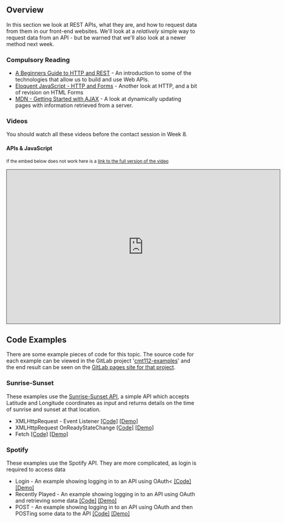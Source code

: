 ## Overview

In this section we look at REST APIs, what they are, and how to request data from them in our front-end websites. We'll look at a _relatively_ simple way to request data from an API - but be warned that we'll also look at a newer method next week.

### Compulsory Reading

- [A Beginners Guide to HTTP and REST](https://code.tutsplus.com/tutorials/a-beginners-guide-to-http-and-rest--net-16340) - An introduction to some of the technologies that allow us to build and use Web APIs.
- [Eloquent JavaScript - HTTP and Forms](http://eloquentjavascript.net/18_http.html) - Another look at HTTP, and a bit of revision on HTML Forms
- [MDN - Getting Started with AJAX](https://developer.mozilla.org/en-US/docs/Web/Guide/AJAX/Getting_Started) - A look at dynamically updating pages with information retrieved from a server.

### Videos

You should watch all these videos before the contact session in Week 8.

#### APIs & JavaScript

<p><small>If the embed below does not work here is a <a href="https://cardiff.cloud.panopto.eu/Panopto/Pages/Viewer.aspx?id=9be52154-c476-48dc-8072-a5adadfac582" target="blank">link to the full version of the video</a></small></p>
<iframe src="https://cardiff.cloud.panopto.eu/Panopto/Pages/Embed.aspx?id=9be52154-c476-48dc-8072-a5adadfac582&v=1" width="720" height="405" style="padding: 0px; border: 1px solid #464646;" frameborder="0" allowfullscreen allow="autoplay"></iframe>

## Code Examples

There are some example pieces of code for this topic. The source code for each example can be viewed in the GitLab project '[cmt112-examples](https://gitlab.cs.cf.ac.uk/scm2mjc/cmt112-examples)' and the end result can be seen on the [GitLab pages site for that project](http://scm2mjc.pages.cs.cf.ac.uk/cmt112-examples/).

### Sunrise-Sunset

These examples use the [Sunrise-Sunset API](https://sunrise-sunset.org/api), a simple API which accepts Latitude and Longitude coordinates as input and returns details on the time of sunrise and sunset at that location.

- XMLHttpRequest - Event Listener [[Code]](https://gitlab.cs.cf.ac.uk/scm2mjc/cmt112-examples/tree/master/3-2/sunrise-sunset/xhr-listener) [[Demo]](http://scm2mjc.pages.cs.cf.ac.uk/cmt112-examples/3-2/sunrise-sunset/xhr-listener)
- XMLHttpRequest OnReadyStateChange [[Code]](https://gitlab.cs.cf.ac.uk/scm2mjc/cmt112-examples/tree/master/3-2/sunrise-sunset/xhr-onreadystate) [[Demo]](http://scm2mjc.pages.cs.cf.ac.uk/cmt112-examples/3-2/sunrise-sunset/xhr-onreadystate)
- Fetch [[Code]](https://gitlab.cs.cf.ac.uk/scm2mjc/cmt112-examples/tree/master/3-2/sunrise-sunset/fetch) [[Demo]](http://scm2mjc.pages.cs.cf.ac.uk/cmt112-examples/3-2/sunrise-sunset/fetch)

### Spotify

These examples use the Spotify API. They are more complicated, as login is required to access data

- Login - An example showing logging in to an API using OAuth< [[Code]](https://gitlab.cs.cf.ac.uk/scm2mjc/cmt112-examples/tree/master/3-2/spotify/login) [[Demo]](http://scm2mjc.pages.cs.cf.ac.uk/cmt112-examples/3-2/spotify/login/login.html)
- Recently Played - An example showing logging in to an API using OAuth and retrieving some data [[Code]](https://gitlab.cs.cf.ac.uk/scm2mjc/cmt112-examples/tree/master/3-2/spotify/recently-played) [[Demo]](http://scm2mjc.pages.cs.cf.ac.uk/cmt112-examples/3-2/spotify/recently-played/login.html)
- POST - An example showing logging in to an API using OAuth and then POSTing some data to the API [[Code]](https://gitlab.cs.cf.ac.uk/scm2mjc/cmt112-examples/tree/master/3-2/spotify/post) [[Demo]](http://scm2mjc.pages.cs.cf.ac.uk/cmt112-examples/3-2/spotify/post/login.html)